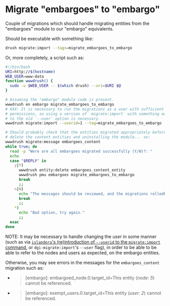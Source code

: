# Migrate "embargoes" to "embargo"

Couple of migrations which should handle migrating entities from the "embargoes"
module to our "embargo" equivalents.

Should be executable with something like:

```bash
drush migrate:import --tags=migrate_embargoes_to_embargo
```

Or, more completely, a script such as:

```bash
#!/bin/bash
URI=http://$(hostname)
WEB_USER=www-data
function wwwdrush() {
  sudo -u $WEB_USER -- $(which drush) --uri=$URI $@
}

# Assuming the "embargo" module code is present.
wwwdrush en embargo migrate_embargoes_to_embargo
# XXX: It is necessary to run the migrations as a user with sufficient
# permissions, so using a version of `migrate:import` with something equivalent
# to the old `--user` option is necessary.
wwwdrush migrate:import --userid=1 --tag=migrate_embargoes_to_embargo

# Should probably check that the entities migrated appropriately before proceeding to
# delete the content entities and uninstalling the module... so:
wwwdrush migrate:message embargoes_content
while true; do
  read -p "Were are all embargoes migrated successfully (Y/N)?: "
  echo
  case "$REPLY" in
    y|Y)
      wwwdrush entity:delete embargoes_content_entity
      wwwdrush pmu embargoes migrate_embargoes_to_embargo
      break
      ;;
    n|N)
      echo "The messages should be reviewed, and the migrations rolledback (possibly their status reset, as necessary)."
      break
      ;;
    *)
      echo "Bad option, try again."
      ;;
  esac
done
```

NOTE: It may be necessary to handle changing the user in some manner (such as
via [`islandora`'s (re)introduction of `--userid` to the `migrate:import`
command](https://github.com/Islandora/islandora/blob/2.x/src/Commands/IslandoraCommands.php),
or `dgi-migrate:import`'s `--user` flag), in order to be able to be able to
refer to the nodes and users as expected, on the embargo entities.

Otherwise, you may see errors in the messages for the `embargoes_content`
migration such as:

*
    > [embargo]: embargoed_node.0.target_id=This entity (<em class="placeholder">node</em>: <em class="placeholder">5</em>) cannot be referenced.

*
    > [embargo]: exempt_users.0.target_id=This entity (<em class="placeholder">user</em>: <em class="placeholder">2</em>) cannot be referenced.
